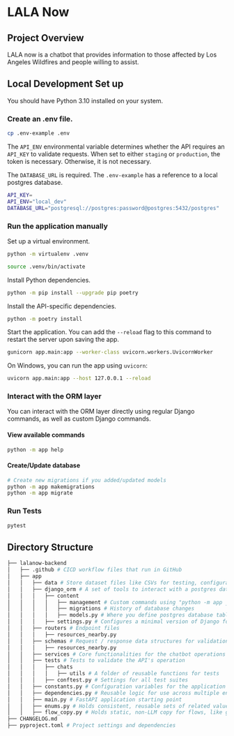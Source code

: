 # LALA Now

## Project Overview

LALA now is a chatbot that provides information to those affected by Los Angeles Wildfires and people willing to assist.

## Local Development Set up

You should have Python 3.10 installed on your system.

### Create an .env file.

```bash
cp .env-example .env
```

The `API_ENV` environmental variable determines whether the API requires an `API_KEY` to validate requests. When set to either `staging` or `production`, the token is necessary. Otherwise, it is not necessary.

The `DATABASE_URL` is required. The `.env-example` has a reference to a local postgres database.

```bash
API_KEY=
API_ENV="local_dev"
DATABASE_URL="postgresql://postgres:password@postgres:5432/postgres"
```

### Run the application manually

Set up a virtual environment.

```bash
python -m virtualenv .venv

source .venv/bin/activate
```

Install Python dependencies.

```bash
python -m pip install --upgrade pip poetry
```

Install the API-specific dependencies.

```bash
python -m poetry install
```

Start the application. You can add the `--reload` flag to this command to restart the server upon saving the app.

```bash
gunicorn app.main:app --worker-class uvicorn.workers.UvicornWorker
```

On Windows, you can run the app using `uvicorn`:

```bash
uvicorn app.main:app --host 127.0.0.1 --reload
```

### Interact with the ORM layer

You can interact with the ORM layer directly using regular Django commands, as well as custom Django commands.

#### View available commands

```bash
python -m app help
```

#### Create/Update database

```bash
# Create new migrations if you added/updated models
python -m app makemigrations
python -m app migrate
```

### Run Tests

```bash
pytest
```

## Directory Structure

```bash
├── lalanow-backend
│   ├── .github # CICD workflow files that run in GitHub
│   ├── app
│   │   ├── data # Store dataset files like CSVs for testing, configuration, or analysis.
│   │   ├── django_orm # A set of tools to interact with a postgres database
│   │   │   ├── content
│   │   │   │   ├── management # Custom commands using "python -m app ____"
│   │   │   │   ├── migrations # History of database changes
│   │   │   │   ├── models.py # Where you define postgres database tables
│   │   │   ├── settings.py # Configures a minimal version of Django focused on the ORM
│   │   ├── routers # Endpoint files
│   │   │   ├── resources_nearby.py
│   │   ├── schemas # Request / response data structures for validation
│   │   │   ├── resources_nearby.py
│   │   ├── services # Core functionalities for the chatbot operations
│   │   ├── tests # Tests to validate the API's operation
│   │   │   ├── chats
│   │   │   │   ├── utils # A folder of reusable functions for tests
│   │   │   ├── conftest.py # Settings for all test suites
│   │   ├── constants.py # Configuration variables for the application
│   │   ├── dependencies.py # Reusable logic for use across multiple endpoints
│   │   ├── main.py # FastAPI application starting point
│   │   ├── enums.py # Holds consistent, reusable sets of related values
│   │   ├── flow_copy.py # Holds static, non-LLM copy for flows, like greetings or follow-ups
├── CHANGELOG.md
├── pyproject.toml # Project settings and dependencies


```
